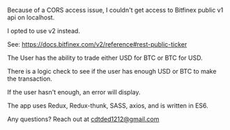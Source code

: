 Because of a CORS access issue, I couldn't get access to Bitfinex public v1 api on localhost.

I opted to use v2 instead.

See: https://docs.bitfinex.com/v2/reference#rest-public-ticker


The User has the ability to trade either USD for BTC or BTC for USD.

There is a logic check to see if the user has enough USD or BTC to make the transaction.

If the user hasn't enough, an error will display.

The app uses Redux, Redux-thunk, SASS, axios, and is written in ES6.

Any questions? Reach out at cdtded1212@gmail.com
